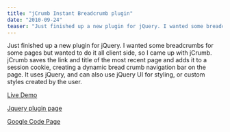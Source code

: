 ```yaml
---
title: "jCrumb Instant Breadcrumb plugin"
date: "2010-09-24"
teaser: "Just finished up a new plugin for jQuery. I wanted some breadcrumbs for some pages but wanted to do it all client side, so I came up with jCrumb. jCrumb saves the link and title of the most recent page and adds it to a session cookie, creating a dynamic bread crumb navigation bar on the page. It uses jQuery..."
---
```


Just finished up a new plugin for jQuery. I wanted some breadcrumbs for some pages but wanted to do it all client side, so I came up with jCrumb. jCrumb saves the link and title of the most recent page and adds it to a session cookie, creating a dynamic bread crumb navigation bar on the page. It uses jQuery, and can also use jQuery UI for styling, or custom styles created by the user.

[Live Demo](http://www.somethinghitme.com/projects/jCrumb/index.html)

[Jquery plugin page](http://plugins.jquery.com/project/jCrumb)

[Google Code Page](http://code.google.com/p/jcrumb/)
